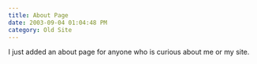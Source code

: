 ```yaml
---
title: About Page
date: 2003-09-04 01:04:48 PM
category: Old Site
---
```


I just added an about page for anyone who is curious about me or my site.
